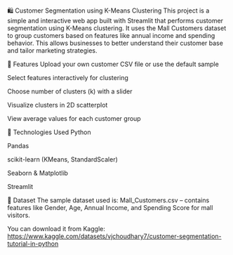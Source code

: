🛍️ Customer Segmentation using K-Means Clustering
This project is a simple and interactive web app built with Streamlit that performs customer segmentation using K-Means clustering. It uses the Mall Customers dataset to group customers based on features like annual income and spending behavior. This allows businesses to better understand their customer base and tailor marketing strategies.

🚀 Features
Upload your own customer CSV file or use the default sample

Select features interactively for clustering

Choose number of clusters (k) with a slider

Visualize clusters in 2D scatterplot

View average values for each customer group

🧠 Technologies Used
Python

Pandas

scikit-learn (KMeans, StandardScaler)

Seaborn & Matplotlib

Streamlit

📁 Dataset
The sample dataset used is:
Mall_Customers.csv – contains features like Gender, Age, Annual Income, and Spending Score for mall visitors.

You can download it from Kaggle:
https://www.kaggle.com/datasets/vjchoudhary7/customer-segmentation-tutorial-in-python

